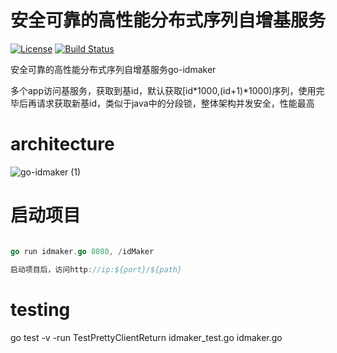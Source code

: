 # 安全可靠的高性能分布式序列自增基服务

[![License](http://img.shields.io/:license-apache-brightgreen.svg)](http://www.apache.org/licenses/LICENSE-2.0.html)
[![Build Status](https://travis-ci.org/data2/go-idmaker.svg?branch=master)](https://travis-ci.org/data2/go-idmaker)
 
安全可靠的高性能分布式序列自增基服务go-idmaker

多个app访问基服务，获取到基id，默认获取[id*1000,(id+1)*1000)序列，使用完毕后再请求获取新基id，类似于java中的分段锁，整体架构并发安全，性能最高

# architecture

![go-idmaker (1)](https://user-images.githubusercontent.com/13504729/131777453-c41baf4f-9fcc-4d25-bc5c-806f9b862d32.png)

# 启动项目

```go

go run idmaker.go 8080, /idMaker

启动项目后，访问http://ip:${port}/${path}

```

# testing

go test -v -run TestPrettyClientReturn  idmaker_test.go idmaker.go 

